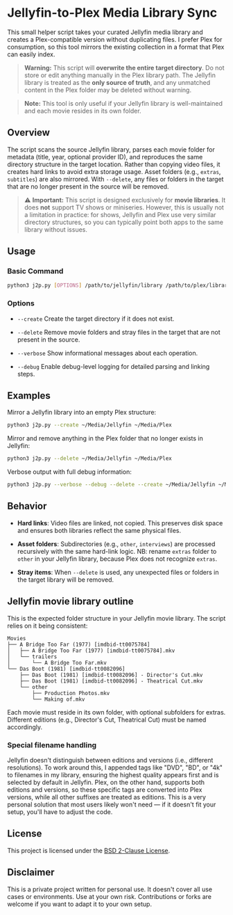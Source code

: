 # Jellyfin-to-Plex Media Library Sync

This small helper script takes your curated Jellyfin media library and creates a Plex-compatible version without duplicating files. I prefer Plex for consumption, so this tool mirrors the existing collection in a format that Plex can easily index.

> **Warning:** This script will **overwrite the entire target directory**. Do not store or edit anything manually in the Plex library path. The Jellyfin library is treated as the **only source of truth**, and any unmatched content in the Plex folder may be deleted without warning.

> **Note:** This tool is only useful if your Jellyfin library is well-maintained and each movie resides in its own folder.

## Overview

The script scans the source Jellyfin library, parses each movie folder for metadata (title, year, optional provider ID), and reproduces the same directory structure in the target location. Rather than copying video files, it creates hard links to avoid extra storage usage. Asset folders (e.g., `extras`, `subtitles`) are also mirrored. With `--delete`, any files or folders in the target that are no longer present in the source will be removed.

> ⚠️ **Important:** This script is designed exclusively for **movie libraries**. It does **not** support TV shows or miniseries. However, this is usually not a limitation in practice: for shows, Jellyfin and Plex use very similar directory structures, so you can typically point both apps to the same library without issues.

## Usage

### Basic Command

```bash
python3 j2p.py [OPTIONS] /path/to/jellyfin/library /path/to/plex/library
```

### Options

- `--create`
  Create the target directory if it does not exist.

- `--delete`
  Remove movie folders and stray files in the target that are not present in the source.

- `--verbose`
  Show informational messages about each operation.

- `--debug`
  Enable debug-level logging for detailed parsing and linking steps.

## Examples

Mirror a Jellyfin library into an empty Plex structure:

```bash
python3 j2p.py --create ~/Media/Jellyfin ~/Media/Plex
```

Mirror and remove anything in the Plex folder that no longer exists in Jellyfin:

```bash
python3 j2p.py --delete ~/Media/Jellyfin ~/Media/Plex
```

Verbose output with full debug information:

```bash
python3 j2p.py --verbose --debug --delete --create ~/Media/Jellyfin ~/Media/Plex
```

## Behavior

- **Hard links**: Video files are linked, not copied. This preserves disk space and ensures both libraries reflect the same physical files.

- **Asset folders**: Subdirectories (e.g., `other`, `interviews`) are processed recursively with the same hard-link logic. NB: rename `extras` folder to `other` in your Jellyfin library, because Plex does not recognize `extras`.

- **Stray items**: When `--delete` is used, any unexpected files or folders in the target library will be removed.

## Jellyfin movie library outline

This is the expected folder structure in your Jellyfin movie library. The script relies on it being consistent:

```
Movies
├── A Bridge Too Far (1977) [imdbid-tt0075784]
│   ├── A Bridge Too Far (1977) [imdbid-tt0075784].mkv
│   └── trailers
│       └── A Bridge Too Far.mkv
└── Das Boot (1981) [imdbid-tt0082096]
    ├── Das Boot (1981) [imdbid-tt0082096] - Director's Cut.mkv
    ├── Das Boot (1981) [imdbid-tt0082096] - Theatrical Cut.mkv
    └── other
        ├── Production Photos.mkv
        └── Making of.mkv
```

Each movie must reside in its own folder, with optional subfolders for extras. Different editions (e.g., Director's Cut, Theatrical Cut) must be named accordingly.

### Special filename handling

Jellyfin doesn't distinguish between editions and versions (i.e., different resolutions). To work around this, I appended tags like "DVD", "BD", or "4k" to filenames in my library, ensuring the highest quality appears first and is selected by default in Jellyfin. Plex, on the other hand, supports both editions and versions, so these specific tags are converted into Plex versions, while all other suffixes are treated as editions. This is a very personal solution that most users likely won't need — if it doesn't fit your setup, you'll have to adjust the code.

## License

This project is licensed under the [BSD 2-Clause License](./LICENSE).

## Disclaimer

This is a private project written for personal use. It doesn't cover all use cases or environments. Use at your own risk. Contributions or forks are welcome if you want to adapt it to your own setup.
